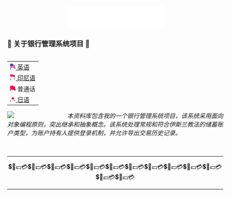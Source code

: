 <div align="center">
  <img src="/assets/header_hello-albesta_github_profile_cn.svg" alt="❤️大家好，我叫丹尼尔-D-阿尔贝斯塔（Daniel D. Albesta）。我是来自印度尼西亚的数据爱好者。爱你们 XOXO。❤️">
</div>

### 🤯 关于银行管理系统项目 🤯

<div align="right">
  <table align="right">
   <tr><td><a href="/README.md"><img src="/assets/us_flag.png" height="13"> 英语</td></tr>
   <tr><td><a href="/additional_langs/README_id.md"><img src="/assets/id_flag.png" height="13"> 印尼语</a></td></tr>
   <tr><td><img src="/assets/cn_flag.png" height="13"> 普通话</td></tr>
   <tr><td><a href="/additional_langs/README_jp.md"><img src="/assets/jp_flag.png" height="13"> 日语</a></td></tr>
  </table>

  <br>
</div>

<div>
  <img align="left" src="https://media.giphy.com/media/v1.Y2lkPTc5MGI3NjExbXAxdXlqd2MxajFha2k3enFyYzh6bmVzbHRvZHlscGQyYWhydmlxaCZlcD12MV9pbnRlcm5hbF9naWZfYnlfaWQmY3Q9cw/246QwBincYkcBrpPIh/giphy.gif" width="140">

  <p align="left">
    <br>
    <em>本资料库包含我的一个银行管理系统项目，该系统采用面向对象编程原则，突出继承和抽象概念。该系统处理常规和符合伊斯兰教法的储蓄账户类型，为账户持有人提供登录机制，并允许导出交易历史记录。</em>
  </p>
</div>

<br>

---

<div align="center">
  💲💸💵💳💲💸💵💳💲💸💵💳💲💸💵💳💲💸💵💳💲💸💵💳💲💸💵💳💲💸💵💳💲💸💵💳💲💸💵💳💲💸💵💳💲💸💵💳💲💸💵💳
</div>

---
